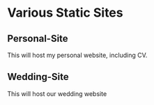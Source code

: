 # Various Static Sites

## Personal-Site
This will host my personal website, including CV. 

## Wedding-Site
This will host our wedding website
